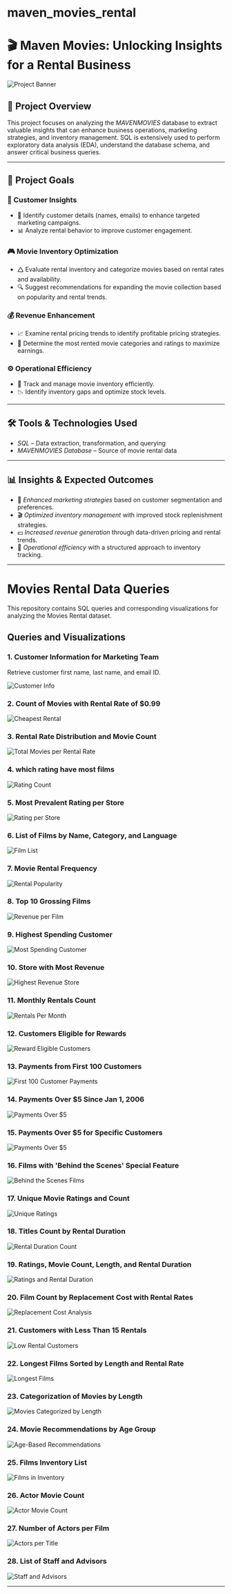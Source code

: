 # maven_movies_rental
# 🎬 Maven Movies: Unlocking Insights for a Rental Business

![Project Banner](https://github.com/sumitgaikwad01/maven_movies_rental/blob/main/code_output/bannr.png)

## 📌 Project Overview
This project focuses on analyzing the *MAVENMOVIES* database to extract valuable insights that can enhance business operations, marketing strategies, and inventory management. SQL is extensively used to perform exploratory data analysis (EDA), understand the database schema, and answer critical business queries.


---

## 🎯 Project Goals

### 🛒 Customer Insights

- 📌 Identify customer details (names, emails) to enhance targeted marketing campaigns.
- 📊 Analyze rental behavior to improve customer engagement.

### 🎮 Movie Inventory Optimization

- 🛆 Evaluate rental inventory and categorize movies based on rental rates and availability.
- 🔍 Suggest recommendations for expanding the movie collection based on popularity and rental trends.

### 💰 Revenue Enhancement

- 📈 Examine rental pricing trends to identify profitable pricing strategies.
- 🎥 Determine the most rented movie categories and ratings to maximize earnings.

### ⚙️ Operational Efficiency

- 📌 Track and manage movie inventory efficiently.
- 📉 Identify inventory gaps and optimize stock levels.

---

## 🛠️ Tools & Technologies Used
- *SQL* – Data extraction, transformation, and querying
- *MAVENMOVIES Database* – Source of movie rental data

---

## 📊 Insights & Expected Outcomes
- 📢 *Enhanced marketing strategies* based on customer segmentation and preferences.
- 🎬 *Optimized inventory management* with improved stock replenishment strategies.
- 💵 *Increased revenue generation* through data-driven pricing and rental trends.
- 📌 *Operational efficiency* with a structured approach to inventory tracking.

---

# Movies Rental Data Queries

This repository contains SQL queries and corresponding visualizations for analyzing the Movies Rental dataset.

## Queries and Visualizations

### 1. Customer Information for Marketing Team
Retrieve customer first name, last name, and email ID.

![Customer Info](https://github.com/sumitgaikwad01/maven_movies_rental/blob/main/code_output/first_lastname_cust.png)

### 2. Count of Movies with Rental Rate of $0.99
![Cheapest Rental](https://github.com/sumitgaikwad01/maven_movies_rental/blob/main/code_output/movies_with_rentalrate_0.99.png)

### 3. Rental Rate Distribution and Movie Count
![Total Movies per Rental Rate](https://github.com/sumitgaikwad01/maven_movies_rental/blob/main/code_output/count_of_moviein_each_price.png)

### 4. which rating have most films
![Rating Count](https://github.com/sumitgaikwad01/maven_movies_rental/blob/main/code_output/rating_with_mostmovies.png)

### 5. Most Prevalent Rating per Store
![Rating per Store](https://github.com/sumitgaikwad01/maven_movies_rental/blob/main/code_output/most_prevlant_rating_eachstore.png)

### 6. List of Films by Name, Category, and Language
![Film List](https://github.com/sumitgaikwad01/maven_movies_rental/blob/main/code_output/film_name_catag_lang.png)

### 7. Movie Rental Frequency
![Rental Popularity](https://github.com/sumitgaikwad01/maven_movies_rental/blob/main/code_output/8.png)

### 8. Top 10 Grossing Films
![Revenue per Film](https://github.com/sumitgaikwad01/maven_movies_rental/blob/main/code_output/9.png)

### 9. Highest Spending Customer
![Most Spending Customer](https://github.com/sumitgaikwad01/maven_movies_rental/blob/main/code_output/mostspending.png)

### 10. Store with Most Revenue
![Highest Revenue Store](https://github.com/sumitgaikwad01/maven_movies_rental/blob/main/code_output/10.png)

### 11. Monthly Rentals Count
![Rentals Per Month](https://github.com/sumitgaikwad01/maven_movies_rental/blob/main/code_output/rental_eachmonth.png)

### 12. Customers Eligible for Rewards
![Reward Eligible Customers](https://github.com/sumitgaikwad01/maven_movies_rental/blob/main/code_output/11.png)

### 13. Payments from First 100 Customers
![First 100 Customer Payments](https://github.com/sumitgaikwad01/maven_movies_rental/blob/main/code_output/12.png)

### 14. Payments Over $5 Since Jan 1, 2006
![Payments Over $5](https://github.com/sumitgaikwad01/maven_movies_rental/blob/main/code_output/13.png)

### 15. Payments Over $5 for Specific Customers
![Payments Over $5](https://github.com/sumitgaikwad01/maven_movies_rental/blob/main/code_output/11.png)

### 16. Films with 'Behind the Scenes' Special Feature
![Behind the Scenes Films](https://github.com/sumitgaikwad01/maven_movies_rental/blob/main/code_output/14.png)

### 17. Unique Movie Ratings and Count
![Unique Ratings](https://github.com/sumitgaikwad01/maven_movies_rental/blob/main/code_output/15.png)

### 18. Titles Count by Rental Duration
![Rental Duration Count](https://github.com/sumitgaikwad01/maven_movies_rental/blob/main/code_output/16.png)
### 19. Ratings, Movie Count, Length, and Rental Duration
![Ratings and Rental Duration](https://github.com/sumitgaikwad01/maven_movies_rental/blob/main/code_output/17.png)

### 20. Film Count by Replacement Cost with Rental Rates
![Replacement Cost Analysis](https://github.com/sumitgaikwad01/maven_movies_rental/blob/main/code_output/18.png)

### 21. Customers with Less Than 15 Rentals
![Low Rental Customers](https://github.com/sumitgaikwad01/maven_movies_rental/blob/main/code_output/19.png)
### 22. Longest Films Sorted by Length and Rental Rate
![Longest Films](https://github.com/sumitgaikwad01/maven_movies_rental/blob/main/code_output/20.png)
### 23. Categorization of Movies by Length
![Movies Categorized by Length](https://github.com/sumitgaikwad01/maven_movies_rental/blob/main/code_output/21.png)

### 24. Movie Recommendations by Age Group
![Age-Based Recommendations](https://github.com/sumitgaikwad01/maven_movies_rental/blob/main/code_output/22.png)

### 25. Films Inventory List
![Films in Inventory](https://github.com/sumitgaikwad01/maven_movies_rental/blob/main/code_output/24.png)

### 26. Actor Movie Count
![Actor Movie Count](https://github.com/sumitgaikwad01/maven_movies_rental/blob/main/code_output/25.png)

### 27. Number of Actors per Film
![Actors per Title](https://github.com/sumitgaikwad01/maven_movies_rental/blob/main/code_output/27.png)

### 28. List of Staff and Advisors
![Staff and Advisors](https://github.com/sumitgaikwad01/maven_movies_rental/blob/main/code_output/29.png)

---
